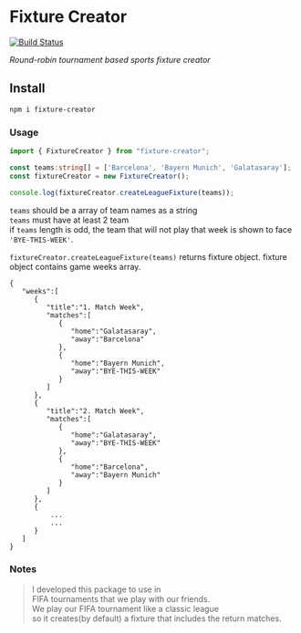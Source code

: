 # Fixture Creator
[![Build Status](https://app.travis-ci.com/cankatabaci/fixture-creator.svg?branch=main)](https://app.travis-ci.com/cankatabaci/fixture-creator)

_Round-robin tournament based sports fixture creator_<br />
 
## **Install**
```
npm i fixture-creator
```
### **Usage**
```ts
import { FixtureCreator } from "fixture-creator";

const teams:string[] = ['Barcelona', 'Bayern Munich', 'Galatasaray'];
const fixtureCreator = new FixtureCreator();

console.log(fixtureCreator.createLeagueFixture(teams));
```

`teams` should be a array of team names as a string<br />
`teams` must have at least 2 team<br />
if `teams` length is odd, the team that will not play that week is shown to face `'BYE-THIS-WEEK'`.<br />

`fixtureCreator.createLeagueFixture(teams)` returns fixture object. fixture object contains game weeks array.<br />

```
{
   "weeks":[
      {
         "title":"1. Match Week",
         "matches":[
            {
               "home":"Galatasaray",
               "away":"Barcelona"
            },
            {
               "home":"Bayern Munich",
               "away":"BYE-THIS-WEEK"
            }
         ]
      },
      {
         "title":"2. Match Week",
         "matches":[
            {
               "home":"Galatasaray",
               "away":"BYE-THIS-WEEK"
            },
            {
               "home":"Barcelona",
               "away":"Bayern Munich"
            }
         ]
      },
      {
          ...
          ...
      }
   ]
}
```

### Notes
> I developed this package to use in<br />
> FIFA tournaments that we play with our friends.<br />
> We play our FIFA tournament like a classic league<br />
> so it creates(by default) a fixture that includes the return matches.<br />

 